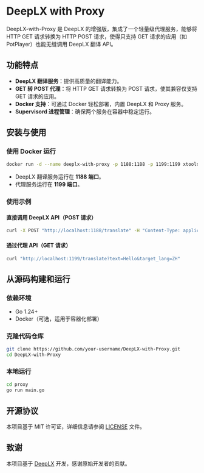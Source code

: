 # DeepLX with Proxy

DeepLX-with-Proxy 是 DeepLX 的增强版，集成了一个轻量级代理服务，能够将 HTTP GET 请求转换为 HTTP POST 请求，使得只支持 GET 请求的应用（如 PotPlayer）也能无缝调用 DeepLX 翻译 API。

## 功能特点

- **DeepLX 翻译服务**：提供高质量的翻译能力。
- **GET 转 POST 代理**：将 HTTP GET 请求转换为 POST 请求，使其兼容仅支持 GET 请求的应用。
- **Docker 支持**：可通过 Docker 轻松部署，内置 DeepLX 和 Proxy 服务。
- **Supervisord 进程管理**：确保两个服务在容器中稳定运行。

## 安装与使用

### 使用 Docker 运行

```sh
docker run -d --name deeplx-with-proxy -p 1188:1188 -p 1199:1199 xtoolsbox/deeplx-with-proxy
```

- DeepLX 翻译服务运行在 **1188 端口**。
- 代理服务运行在 **1199 端口**。

### 使用示例

#### 直接调用 DeepLX API（POST 请求）

```sh
curl -X POST "http://localhost:1188/translate" -H "Content-Type: application/json" -d '{"text": "Hello", "target_lang": "ZH"}'
```

#### 通过代理 API（GET 请求）

```sh
curl "http://localhost:1199/translate?text=Hello&target_lang=ZH"
```

## 从源码构建和运行

### 依赖环境

- Go 1.24+
- Docker（可选，适用于容器化部署）

### 克隆代码仓库

```sh
git clone https://github.com/your-username/DeepLX-with-Proxy.git
cd DeepLX-with-Proxy
```

### 本地运行

```sh
cd proxy
go run main.go
```

## 开源协议

本项目基于 MIT 许可证，详细信息请参阅 [LICENSE](LICENSE) 文件。

## 致谢

本项目基于 [DeepLX](https://github.com/OwO-Network/DeepLX) 开发，感谢原始开发者的贡献。

